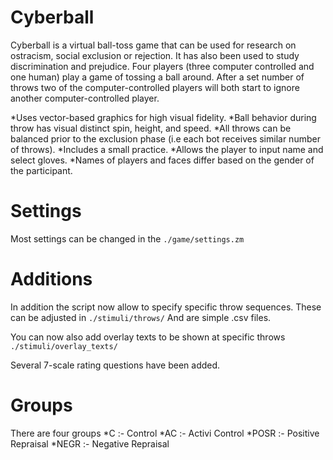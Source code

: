 Cyberball
=========

Cyberball is a virtual ball-toss game that can be used for research on ostracism, social exclusion or rejection. It has also been used to study discrimination and prejudice. Four players (three computer controlled and one human) play a game of tossing a ball around. After a set number of throws two of the computer-controlled players will both start to ignore another computer-controlled player.

*Uses vector-based graphics for high visual fidelity.
*Ball behavior during throw has visual distinct spin, height, and speed.
*All throws can be balanced prior to the exclusion phase (i.e each bot receives similar number of throws).
*Includes a small practice.
*Allows the player to input name and select gloves.
*Names of players and faces differ based on the gender of the participant.

Settings
========
Most settings can be changed in the
`./game/settings.zm`
    
Additions
=========
In addition the script now allow to specify specific throw sequences. These can be adjusted in
`./stimuli/throws/`
And are simple .csv files.

You can now also add overlay texts to be shown at specific throws
`./stimuli/overlay_texts/`

Several 7-scale rating questions have been added.

Groups
======
There are four groups
*C :- Control
*AC :- Activi Control
*POSR :- Positive Repraisal
*NEGR :- Negative Repraisal
 
